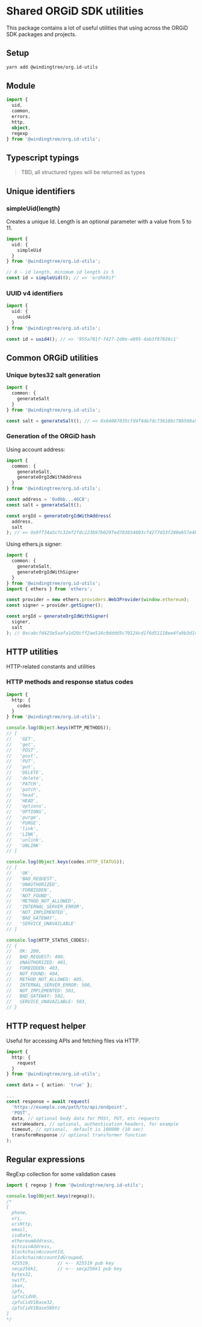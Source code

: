 # Shared ORGiD SDK utilities

This package contains a lot of useful utilities that using across the ORGiD SDK packages and projects.

## Setup

```bash
yarn add @windingtree/org.id-utils
```

## Module

```typescript
import {
  uid,
  common,
  errors,
  http,
  object,
  regexp
} from '@windingtree/org.id-utils';
```

## Typescript typings

> TBD, all structured types will be returned as types

## Unique identifiers

### simpleUid(length)

Creates a unique Id. Length is an optional parameter with a value from 5 to 11.

```typescript
import {
  uid: {
    simpleUid
  }
} from '@windingtree/org.id-utils';

// 8 - id length, minimum id length is 5
const id = simpleUid(8); // => 'erdhk9if'
```

### UUID v4 identifiers

```typescript
import {
  uid: {
    uuid4
  }
} from '@windingtree/org.id-utils';

const id = uuid4(); // => '955a781f-f427-2d8e-e895-4ab3f87026c1'
```

## Common ORGiD utilities

### Unique bytes32 salt generation

```typescript
import {
  common: {
    generateSalt
  }
} from '@windingtree/org.id-utils';

const salt = generateSalt(); // => Ox64087035cfd4f4de7dc73618bc78b568a571587a0f12391bf137a7cd21b77ad0
```

### Generation of the ORGiD hash

Using account address:

```typescript
import {
  common: {
    generateSalt,
    generateOrgIdWithAddress
  }
} from '@windingtree/org.id-utils';

const address = '0x0bb...46C8';
const salt = generateSalt();

const orgId = generateOrgIdWithAddress(
  address,
  salt
); // => Ox9ff34a5c7c32ef2fdc223b97b029fed703b54603cf4277d33f280eb57e4b2569

```

Using ethers.js signer:

```typescript
import {
  common: {
    generateSalt,
    generateOrgIdWithSigner
  }
} from '@windingtree/org.id-utils';
import { ethers } from 'ethers';

const provider = new ethers.providers.Web3Provider(window.ethereum);
const signer = provider.getSigner();

const orgId = generateOrgIdWithSigner(
  signer,
  salt
); // 0xcabcfd423e5aafa1d20cff2ae516c0dddd5c70124cd1f6d51118ee4fa9b3d1cb
```

## HTTP utilities

HTTP-related constants and utilities

### HTTP methods and response status codes

```typescript
import {
  http: {
    codes
  }
} from '@windingtree/org.id-utils';

console.log(Object.keys(HTTP_METHODS));
// [
//   'GET',
//   'get',
//   'POST',
//   'post',
//   'PUT',
//   'put',
//   'DELETE',
//   'delete',
//   'PATCH',
//   'patch',
//   'head',
//   'HEAD',
//   'options',
//   'OPTIONS',
//   'purge',
//   'PURGE',
//   'link',
//   'LINK',
//   'unlink',
//   'UNLINK'
// ]

console.log(Object.keys(codes.HTTP_STATUS));
// [
//   'OK',
//   'BAD_REQUEST',
//   'UNAUTHORIZED',
//   'FORBIDDEN',
//   'NOT_FOUND',
//   'METHOD_NOT_ALLOWED',
//   'INTERNAL_SERVER_ERROR',
//   'NOT_IMPLEMENTED',
//   'BAD_GATEWAY',
//   'SERVICE_UNAVAILABLE'
// ]

console.log(HTTP_STATUS_CODES);
// {
//   OK: 200,
//   BAD_REQUEST: 400,
//   UNAUTHORIZED: 401,
//   FORBIDDEN: 403,
//   NOT_FOUND: 404,
//   METHOD_NOT_ALLOWED: 405,
//   INTERNAL_SERVER_ERROR: 500,
//   NOT_IMPLEMENTED: 501,
//   BAD_GATEWAY: 502,
//   SERVICE_UNAVAILABLE: 503,
// }
```

## HTTP request helper

Useful for accessing APIs and fetching files via HTTP.

```typescript
import {
  http: {
    request
  }
} from '@windingtree/org.id-utils';

const data = { action: 'true' };

...
const response = await request(
  'https://example.com/path/to/api/endpoint',
  'POST',
  data, // optional body data for POSt, PUT, etc requests
  extraHeaders, // optional, authentication headers, for example
  timeout, // optional,  default is 100000 (10 sec)
  transformResponse // optional transformer function
);
```

## Regular expressions

RegExp collection for some validation cases

```typescript
import { regexp } from '@windingtree/org.id-utils';

console.log(Object.keys(regexp));
/*
[
  phone,
  uri,
  uriHttp,
  email,
  isoDate,
  ethereumAddress,
  bitcoinAddress,
  blockchainAccountId,
  blockchainAccountIdGrouped,
  X25519,          // <-- X25519 pub key
  secp256k1,       // <-- secp256k1 pub key
  bytes32,
  swift,
  iban,
  ipfs,
  ipfsCidV0,
  ipfsCidV1Base32,
  ipfsCidV1Base58btc
]
*/
```
